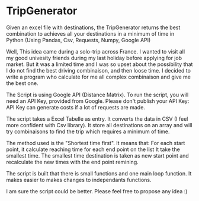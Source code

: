 # TripGenerator
Given an excel file with destinations, the TripGenerator returns the best combination to achieves all your destinations in a minimum of time in Python (Using Pandas, Csv, Requests, Numpy, Google API)


Well, This idea came during a solo-trip across France. I wanted to visit all my good univesity friends during my last holiday before applying for job market.
But it was a limited time and I was so upset about the possibility that I do not find the best driving combinaison, and then loose time.
I decided to write a program who calculate for me all complex combinaison and give me the best one.



The Script is using Google API (Distance Matrix).
To run the script, you will need an API Key, provided from Google.
Please don't publish your API Key: API Key can generate costs if a lot of requests are made.

  The script takes a Excel Tabelle as entry.
  It converts the data in CSV (I feel more confident with Csv library).
  It store all destinations on an array and will try combinaisons to find the trip which requires a minimum of time.
  
The method used is the "Shortest time first".
It means that:
  For each start point, it calculate reaching time for each end point on the list
  It take the smallest time.
  The smallest time destination is taken as new start point and recalculate the new times with the end point remining.
  
The script is built that there is small functions and one main loop function. It makes easier to makes changes to independants functions.


I am sure the script could be better. Please feel free to propose any idea :)
